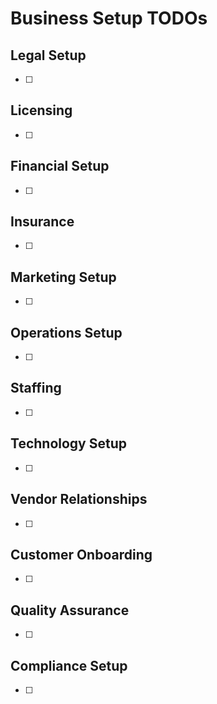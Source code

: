 # Business Setup TODOs

## Legal Setup

-   [ ]

## Licensing

-   [ ]

## Financial Setup

-   [ ]

## Insurance

-   [ ]

## Marketing Setup

-   [ ]

## Operations Setup

-   [ ]

## Staffing

-   [ ]

## Technology Setup

-   [ ]

## Vendor Relationships

-   [ ]

## Customer Onboarding

-   [ ]

## Quality Assurance

-   [ ]

## Compliance Setup

-   [ ]
